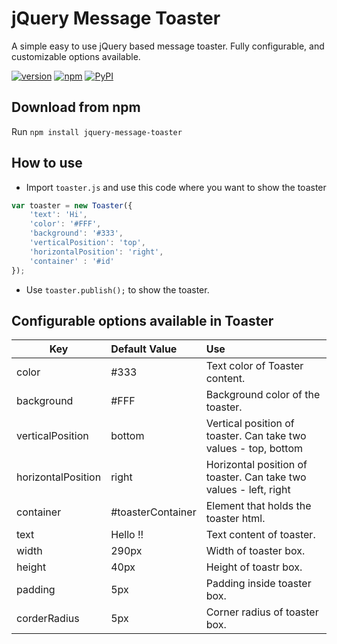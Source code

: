 # jQuery Message Toaster
A simple easy to use jQuery based message toaster. Fully configurable, and customizable options available.

[![version](https://img.shields.io/badge/version-v0.0.6-orange.svg)]()
[![npm](https://img.shields.io/npm/l/express.svg)]()
[![PyPI](https://img.shields.io/badge/status-stable-brightgreen.svg)]()

## Download from npm
Run `npm install jquery-message-toaster`

## How to use

- Import `toaster.js` and use this code where you want to show the toaster

```Javascript
var toaster = new Toaster({
    'text': 'Hi',
    'color': '#FFF',
    'background': '#333',
    'verticalPosition': 'top',
    'horizontalPosition': 'right',
    'container' : '#id'
});
```

- Use `toaster.publish();` to show the toaster.

## Configurable options available in Toaster

| Key               | Default Value       | Use                                                                 |
| ------------------|:--------------------| :-------------------------------------------------------------------|
| color             | #333                | Text color of Toaster content.                                      |
| background        | #FFF                | Background color of the toaster.                                    |
| verticalPosition  | bottom              | Vertical position of toaster. Can take two values - top, bottom     |
| horizontalPosition| right               | Horizontal position of toaster. Can take two values - left, right   |
| container         | #toasterContainer   | Element that holds the toaster html.                                |
| text              | Hello !!            | Text content of toaster.                                            |
| width             | 290px               | Width of toaster box.                                               |
| height            | 40px                | Height of toastr box.                                               |
| padding           | 5px                 | Padding inside toaster box.                                         |
| corderRadius      | 5px                 | Corner radius of toaster box.                                       |
